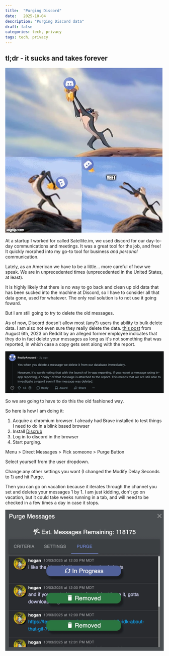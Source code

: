 ```yaml
---
title:  "Purging Discord"
date:   2025-10-04
description: "Purging Discord data"
draft: false
categories: tech, privacy
tags: tech, privacy
---
```

<h2>tl;dr - it sucks and takes forever</h2>

<img src="./yeet-discord.webp" alt="Tossing discord off a cliff lion king meme">

At a startup I worked for called Satellite.im, we used discord for our day-to-day communications and meetings. It was a great tool for the job, and free! It quickly morphed into my go-to tool for business _and personal_ communication. 

Lately, as an American we have to be a little... more careful of how we speak. We are in unprecedented times (unprecedented in the United States, at least).

It is highly likely that there is no way to go back and clean up old data that has been sucked into the machine at Discord, so I have to consider all that data gone, used for whatever. The only real solution is to not use it going foward.

But I am still going to try to delete the old messages.

As of now, Discord doesn't allow most (any?) users the ability to bulk delete data. I am also not even sure they really delete the data. [this post](https://www.reddit.com/r/discordapp/comments/15k3czv/comment/jv3dqke/?context=99) from August 6th, 2023 on Reddit by an alleged former employee indicates that they do in fact delete your messages as long as it's not something that was reported, in which case a copy gets sent along with the report.

<img src="./discord-data.webp" alt="Reddit post saying discord doesn't tombstone your data">

So we are going to have to do this the old fashioned way.

So here is how I am doing it:

1. Acquire a chromium browser. I already had Brave installed to test things I need to do in a blink based browser
2. Install [Discrub](https://chromewebstore.google.com/detail/discrub/plhdclenpaecffbcefjmpkkbdpkmhhbj?hl=en-US)
3. Log in to discord in the browser
4. Start purging.

Menu > Direct Messages > Pick someone > Purge Button

Select yourself from the user dropdown.

Change any other settings you want (I changed the Modify Delay Seconds to 1) and hit Purge.

Then you can go on vacation because it iterates through the channel you set and deletes your messages 1 by 1. I am just kidding, don't go on vacation, but it could take weeks running in a tab, and will need to be checked in a few times a day in case it stops.

<img src="./discrub.webp" alt="Discrub tool working through a big direct message">